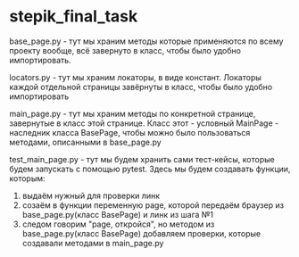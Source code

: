 # stepik_final_task

base_page.py - тут мы храним методы которые применяются по всему проекту вообще, всё завернуто в класс, чтобы было удобно импортировать.

locators.py - тут мы храним локаторы, в виде констант. Локаторы каждой отдельной страницы завёрнуты в класс, чтобы было удобно импортировать

main_page.py - тут мы храним методы по конкретной странице, завернутые в класс этой странице. Класс этот - условный MainPage - наследник класса BasePage, чтобы можно было пользоваться методами, описанными в base_page.py

test_main_page.py - тут мы будем хранить сами тест-кейсы, которые будем запускать с помощью pytest.
Здесь мы будем создавать функции, которым:
1. выдаём нужный для проверки линк
2. созаём в функции переменную page, которой передаём браузер из base_page.py(класс BasePage) и линк из шага №1
3. следом говорим "page, откройся", но методом из base_page.py(класс BasePage)
добавляем проверки, которые создавали методами в main_page.py